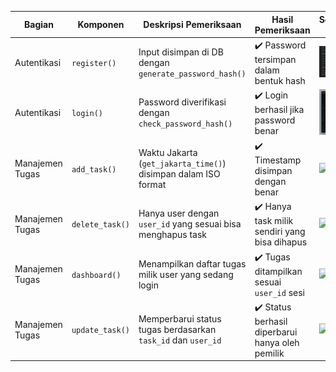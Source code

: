 
| Bagian           | Komponen         | Deskripsi Pemeriksaan                                               | Hasil Pemeriksaan                              | Screenshot Code                         | Screenshot Tampilan                   |
|------------------|------------------|---------------------------------------------------------------------|------------------------------------------------|-----------------------------------------|---------------------------------------|
| Autentikasi      | `register()`     | Input disimpan di DB dengan `generate_password_hash()`              | ✔️ Password tersimpan dalam bentuk hash        | ![](regisCode.png)              | ![](regis.jpg)            |
| Autentikasi      | `login()`        | Password diverifikasi dengan `check_password_hash()`                | ✔️ Login berhasil jika password benar          | ![](logincode.png)              | ![](login.jpg)            |
| Manajemen Tugas  | `add_task()`     | Waktu Jakarta (`get_jakarta_time()`) disimpan dalam ISO format      | ✔️ Timestamp disimpan dengan benar             | ![](code3.png)              | ![](tamp3.png)            |
| Manajemen Tugas  | `delete_task()`  | Hanya user dengan `user_id` yang sesuai bisa menghapus task         | ✔️ Hanya task milik sendiri yang bisa dihapus  | ![](code4.png)              | ![](tamp4.png)            |
| Manajemen Tugas  | `dashboard()`    | Menampilkan daftar tugas milik user yang sedang login               | ✔️ Tugas ditampilkan sesuai `user_id` sesi     | ![](code5.png)              | ![](tamp5.png)            |
| Manajemen Tugas  | `update_task()`  | Memperbarui status tugas berdasarkan `task_id` dan `user_id`        | ✔️ Status berhasil diperbarui hanya oleh pemilik | ![](code6.png)              | ![](tamp6.png)            |
